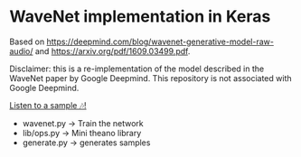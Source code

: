 # WaveNet implementation in Keras
Based on https://deepmind.com/blog/wavenet-generative-model-raw-audio/ and https://arxiv.org/pdf/1609.03499.pdf.

Disclaimer: this is a re-implementation of the model described in the WaveNet paper by Google Deepmind. This repository is not associated with Google Deepmind.

[Listen to a sample 🎶!](https://soundcloud.com/rithesh-kumar-772989650/sets/wavenet-samples)

- wavenet.py -> Train the network
- lib/ops.py -> Mini theano library
- generate.py -> generates samples
